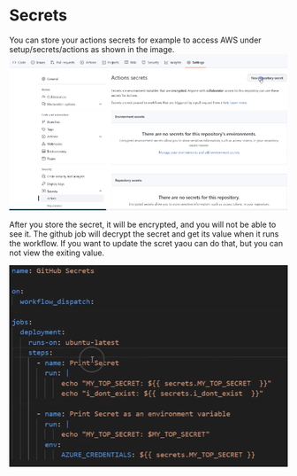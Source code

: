 # Secrets
You can store your actions secrets for example to access AWS under setup/secrets/actions as shown in the image.
![setup a secret](img.png)

After you store the secret, it will be encrypted, and you will not be able to see it. The github job will decrypt the 
secret and get its value when it runs the workflow.
If you want to update the scret yaou can do that, but you can not view the exiting value.

![using secret example](img_1.png)




